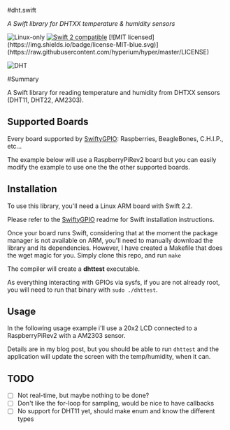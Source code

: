 #dht.swift

*A Swift library for DHTXX temperature & humidity sensors*

<p>
<img src="https://img.shields.io/badge/os-linux-green.svg?style=flat" alt="Linux-only" />
<a href="https://developer.apple.com/swift"><img src="https://img.shields.io/badge/swift2-compatible-4BC51D.svg?style=flat" alt="Swift 2 compatible" /></a>
[![MIT licensed](https://img.shields.io/badge/license-MIT-blue.svg)](https://raw.githubusercontent.com/hyperium/hyper/master/LICENSE)
</p>
 
![DHT]()


#Summary

A Swift library for reading temperature and humidity from DHTXX sensors (DHT11, DHT22, AM2303).

## Supported Boards

Every board supported by [SwiftyGPIO](https://github.com/uraimo/SwiftyGPIO): Raspberries, BeagleBones, C.H.I.P., etc...

The example below will use a RaspberryPiRev2 board but you can easily modify the example to use one the the other supported boards.
 
## Installation

To use this library, you'll need a Linux ARM board with Swift 2.2.

Please refer to the [SwiftyGPIO](https://github.com/uraimo/SwiftyGPIO) readme for Swift installation instructions.

Once your board runs Swift, considering that at the moment the package manager is not available on ARM, you'll need to manually download the library and its dependencies.  However, I have created a Makefile that does the wget magic for you.  Simply clone this repo, and run `make`

The compiler will create a **dhttest** executable.

As everything interacting with GPIOs via sysfs, if you are not already root, you will need to run that binary with `sudo ./dhttest`.

## Usage 

In the following usage example i'll use a 20x2 LCD connected to a RaspberryPiRev2 with a AM2303 sensor.

Details are in my blog post, but you should be able to run `dhttest` and the application will update the screen with the temp/humidity, when it can.

## TODO

- [ ] Not real-time, but maybe nothing to be done?
- [ ] Don't like the for-loop for sampling, would be nice to have callbacks
- [ ] No support for DHT11 yet, should make enum and know the different types
